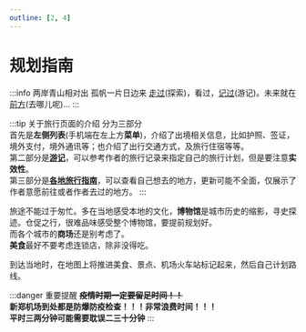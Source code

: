 ```yaml
---
outline: [2, 4]
---
```


# 规划指南

:::info 两岸青山相对出 孤帆一片日边来
[走过](./explore)(探索)，看过，[记过](./travelogue/)(游记)。未来就在[前方](./where)(去哪儿呢)...
:::

:::tip 关于旅行页面的介绍
分为三部分  
首先是**左侧列表**(手机端在左上方**菜单**)，介绍了出境相关信息，比如护照、签证，境外支付，境外通讯等；也介绍了出行交通方式，及旅行住宿等等。  
第二部分是[**游记**](./travelogue/)，可以参考作者的旅行记录来指定自己的旅行计划，但是要注意**实效性**。  
第三部分是[**各地旅行指南**](./where)，可以查看自己想去的地方，更新可能不全面，仅展示了作者意愿前往或者作者去过的地方。
:::

旅途不能过于匆忙。多在当地感受本地的文化，**博物馆**是城市历史的缩影，寻史探迹。仓促之行，很难品味感受整个博物馆，要提前规划好。  
而各个城市的**商场**还是别考虑了。  
**美食**最好不要考虑连锁店，除非没得吃。

到达当地时，在地图上将推进美食、景点、机场火车站标记起来，然后自己计划路线。

:::danger 重要提醒
**~~疫情时期一定要留足时间！！~~  
新郑机场到处都是防爆防疫检查！！！非常浪费时间！！！  
平时三两分钟可能需要耽误二三十分钟**
:::
